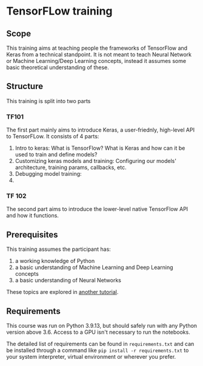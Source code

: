 # TensorFLow training

## Scope

This training aims at teaching people the frameworks of TensorFlow and Keras from a technical standpoint. It is not meant to teach Neural Network or Machine Learning/Deep Learning concepts, instead it assumes some basic theoretical understanding of these.

## Structure

This training is split into two parts

### TF101

The first part mainly aims to introduce Keras, a user-friednly, high-level API to TensorFLow. It consists of 4 parts:

1. Intro to keras: What is TensorFlow? What is Keras and how can it be used to train and define models?
2. Customizing keras models and training: Configuring our models' architecture, training params, callbacks, etc.
3. Debugging model training:
4. 

### TF 102

The second part aims to introduce the lower-level native TensorFlow API and how it functions.

## Prerequisites

This training assumes the participant has:

1. a working knowledge of Python
2. a basic understanding of Machine Learning and Deep Learning concepts
3. a basic understanding of Neural Networks

These topics are explored in [another tutorial](https://github.com/djib2011/python_ml_tutorial).

## Requirements

This course was run on Python 3.9.13, but should safely run with any Python version above 3.6. Access to a GPU isn't necessary to run the notebooks.  

The detailed list of requirements can be found in `requirements.txt` and can be installed through a command like `pip install -r requirements.txt` to your system interpreter, virtual environment or wherever you prefer. 

